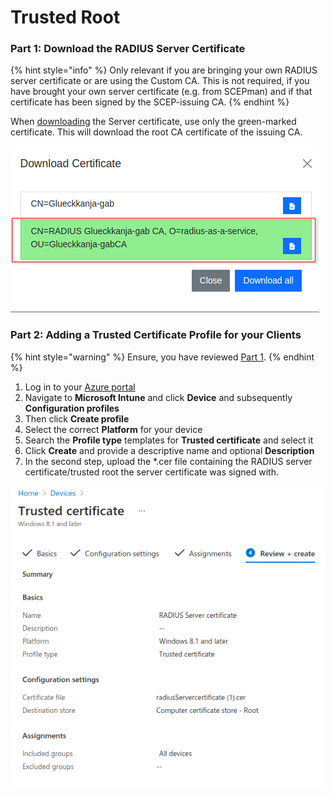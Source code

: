 # Trusted Root

### Part 1: Download the RADIUS Server Certificate

{% hint style="info" %}
Only relevant if you are bringing your own RADIUS server certificate or are using the Custom CA. This is not required, if you have brought your own server certificate (e.g. from SCEPman) and if that certificate has been signed by the SCEP-issuing CA.
{% endhint %}

When [downloading](../../portal/settings/settings-server/certificates.md#download) the Server certificate, use only the green-marked certificate. This will download the root CA certificate of the issuing CA.

![](<../../.gitbook/assets/image (78) (1).png>)

### Part 2: Adding a Trusted Certificate Profile for your Clients&#x20;

{% hint style="warning" %}
Ensure, you have reviewed [Part 1](trusted-root.md#edit-your-downloaded-certificate).
{% endhint %}

1. Log in to your [Azure portal](https://portal.azure.com/)
2. Navigate to **Microsoft Intune** and click **Device** and subsequently **Configuration profiles**
3. Then click **Create profile**
4. Select the correct **Platform** for your device
5. Search the **Profile type** templates for **Trusted certificate** and select it
6. Click **Create** and provide a descriptive name and optional **Description**
7. In the second step, upload the \*.cer file containing the RADIUS server certificate/trusted root the server certificate was signed with.

![](<../../.gitbook/assets/image (45).png>)

